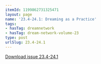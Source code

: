 ```yaml
---
itemId: 1199862731325471
layout: page
name: '23.4-24.1: Dreaming as a Practice'
tags:
- hasTag: dreamnetwork
- hasTag: dream-network-volume-23
type: post
urlSlug: 23.4-24.1
---
```

<a href="files/pdfs/Volume_23/23.4-24.1_dreaming_as_practice.pdf" download="">Download issue 23.4-24.1</a>